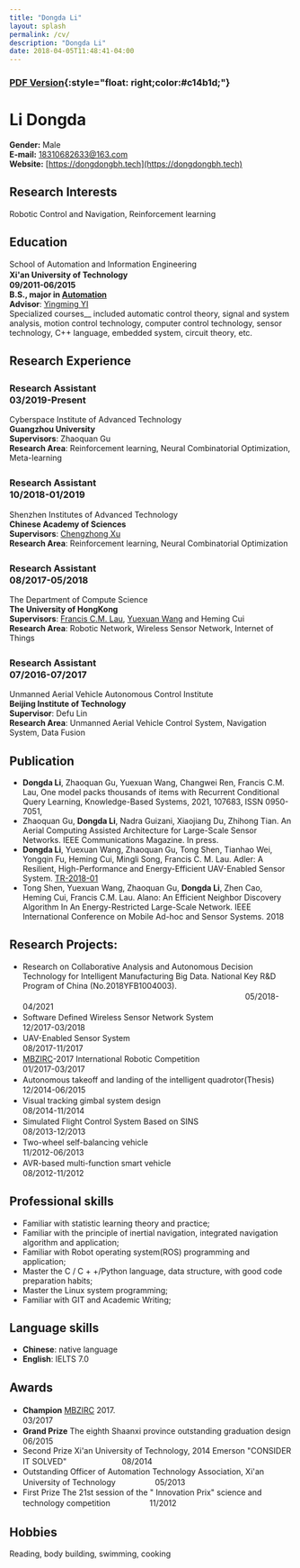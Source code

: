 ```yaml
---
title: "Dongda Li"
layout: splash
permalink: /cv/
description: "Dongda Li"
date: 2018-04-05T11:48:41-04:00
---
```



### [__PDF Version__](../assets/pdf/cv.pdf){:style="float: right;color:#c14b1d;"}

# Li Dongda
__Gender:__ Male    
__E-mail:__ <18310682633@163.com>  
__Website:__ [https://dongdongbh.tech](https://dongdongbh.tech)

## Research Interests
Robotic Control and Navigation, Reinforcement learning

## Education
School of Automation and Information Engineering  
__Xi'an University of Technology__　　　　　　　　　　　　　　　　　　　　　　　　　　　　　　　__09/2011-06/2015__  
**B.S., major in <u>Automation</u>**  
**Advisor**: <u>Yingming YI</u>  
Specialized courses__ included automatic control theory, signal and system analysis, motion control technology, computer control technology, sensor technology, C++ language, embedded system, circuit theory, etc.

## Research Experience
### Research Assistant　　　　　　　　　　　　　　　　　　　03/2019-Present

Cyberspace Institute of Advanced Technology  
**Guangzhou University**  
**Supervisors**: Zhaoquan Gu  
**Research Area**: Reinforcement learning, Neural Combinatorial Optimization, Meta-learning

### Research Assistant　　　　　　　　　　　　　　　　　　　10/2018-01/2019

Shenzhen Institutes of Advanced Technology  
**Chinese Academy of Sciences**  
**Supervisors**: [Chengzhong Xu](http://www.ece.eng.wayne.edu/~czxu/)  
**Research Area**: Reinforcement learning, Neural Combinatorial Optimization

### Research Assistant　　　　　　　　　　　　　　　　　　　08/2017-05/2018

The Department of Compute Science    
__The University of HongKong__   
**Supervisors**: [Francis C.M. Lau](https://i.cs.hku.hk/~fcmlau/), [Yuexuan Wang](https://i.cs.hku.hk/~amywang/) and Heming Cui    
**Research Area**: Robotic Network, Wireless Sensor Network, Internet of Things

### Research Assistant　　　　　　　　　　　　　　　　　　　07/2016-07/2017
Unmanned Aerial Vehicle Autonomous Control Institute   
__Beijing Institute of Technology__   
**Supervisor**: Defu Lin   
**Research Area**: Unmanned Aerial Vehicle Control System, Navigation System, Data Fusion

## Publication
* **Dongda Li**, Zhaoquan Gu, Yuexuan Wang, Changwei Ren, Francis C.M. Lau, One model packs thousands of items with Recurrent Conditional Query Learning, Knowledge-Based Systems, 2021, 107683, ISSN 0950-7051,
* Zhaoquan Gu, **Dongda Li**, Nadra Guizani, Xiaojiang Du, Zhihong Tian. An Aerial Computing Assisted Architecture for Large-Scale Sensor Networks. IEEE Communications Magazine. In press.
* **Dongda Li**, Yuexuan Wang, Zhaoquan Gu, Tong Shen, Tianhao Wei, Yongqin Fu, Heming Cui, Mingli Song, Francis C. M. Lau. Adler: A Resilient, High-Performance and Energy-Efficient UAV-Enabled Sensor System. [TR-2018-01](http://www.cs.hku.hk/research/techreps/document/TR-2018-01.pdf)
* Tong Shen, Yuexuan Wang, Zhaoquan Gu, **Dongda Li**, Zhen Cao, Heming Cui, Francis C.M. Lau. Alano: An Efficient Neighbor Discovery Algorithm In An Energy-Restricted Large-Scale Network. IEEE International Conference on Mobile Ad-hoc and Sensor Systems. 2018


## Research Projects:
+ Research on Collaborative Analysis and Autonomous Decision Technology for Intelligent Manufacturing Big Data. National Key R&D Program of China (No.2018YFB1004003). 　　　　　　　　　　　　　　　　　　　　　　　　　　　　           05/2018-04/2021
+ Software Defined Wireless Sensor Network System　　　　　　　　　　　　　　　　　　12/2017-03/2018
+ UAV-Enabled Sensor System　　　　　　　　　　　　　　　　　　　　　　　　　　　　  08/2017-11/2017
+ [MBZIRC](http://www.mbzirc.com/challenge/2017)-2017 International Robotic Competition　　　　　　　　　　　　　　　　　　　  01/2017-03/2017
+ Autonomous takeoff and landing of the intelligent quadrotor(Thesis)　　　　　　　　　　12/2014-06/2015
+ Visual tracking gimbal system design　　　　　　　　　　　　　　　　　　　　　　　　   08/2014-11/2014
+ Simulated Flight Control System Based on SINS　　　　　　　　　　　　　　　　　　　    08/2013-12/2013
+ Two-wheel self-balancing vehicle　　　　　　　　　　　　　　　　　　　　　　　　　　  11/2012-06/2013
+ AVR-based multi-function smart vehicle　　　　　　　　　　　　　　　　　　　　　　　  08/2012-11/2012

## Professional skills

* Familiar with statistic learning theory and practice;
* Familiar with the principle of inertial navigation, integrated navigation algorithm and application;
* Familiar with Robot operating system(ROS) programming and application;
* Master the C / C + +/Python language, data structure, with good code preparation habits;
* Master the Linux system programming;
* Familiar with GIT and Academic Writing;

## Language skills
* __Chinese__: native language
* __English__: IELTS 7.0

## Awards
* __Champion__    [MBZIRC](https://youtu.be/Qvw5Z9baF-A?t=10s) 2017.　　　　　　　　　　　　　　　　　　　　　　　　　　　　　　　　　03/2017
* __Grand Prize__  The eighth Shaanxi province outstanding graduation design　　　　　　　　　　　　06/2015
* Second Prize  Xi'an University of Technology, 2014 Emerson "CONSIDER IT SOLVED"　　　　　　　08/2014
* Outstanding Officer of Automation Technology Association, Xi'an University of Technology　　　　　05/2013
* First Prize  The 21st session of the " Innovation Prix" science and technology competition　　　　　11/2012

## Hobbies

Reading, body building, swimming, cooking



